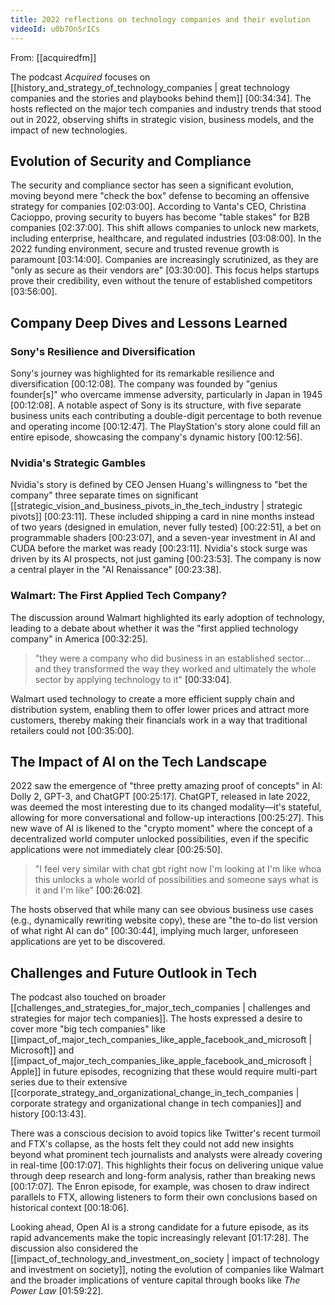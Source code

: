 ```yaml
---
title: 2022 reflections on technology companies and their evolution
videoId: u0b7OnSrICs
---
```


From: [[acquiredfm]] <br/> 

The podcast *Acquired* focuses on [[history_and_strategy_of_technology_companies | great technology companies and the stories and playbooks behind them]] <a class="yt-timestamp" data-t="00:34:34">[00:34:34]</a>. The hosts reflected on the major tech companies and industry trends that stood out in 2022, observing shifts in strategic vision, business models, and the impact of new technologies.

## Evolution of Security and Compliance

The security and compliance sector has seen a significant evolution, moving beyond mere "check the box" defense to becoming an offensive strategy for companies <a class="yt-timestamp" data-t="02:03:00">[02:03:00]</a>. According to Vanta's CEO, Christina Cacioppo, proving security to buyers has become "table stakes" for B2B companies <a class="yt-timestamp" data-t="02:37:00">[02:37:00]</a>. This shift allows companies to unlock new markets, including enterprise, healthcare, and regulated industries <a class="yt-timestamp" data-t="03:08:00">[03:08:00]</a>. In the 2022 funding environment, secure and trusted revenue growth is paramount <a class="yt-timestamp" data-t="03:14:00">[03:14:00]</a>. Companies are increasingly scrutinized, as they are "only as secure as their vendors are" <a class="yt-timestamp" data-t="03:30:00">[03:30:00]</a>. This focus helps startups prove their credibility, even without the tenure of established competitors <a class="yt-timestamp" data-t="03:56:00">[03:56:00]</a>.

## Company Deep Dives and Lessons Learned

### Sony's Resilience and Diversification
Sony's journey was highlighted for its remarkable resilience and diversification <a class="yt-timestamp" data-t="00:12:08">[00:12:08]</a>. The company was founded by "genius founder[s]" who overcame immense adversity, particularly in Japan in 1945 <a class="yt-timestamp" data-t="00:12:08">[00:12:08]</a>. A notable aspect of Sony is its structure, with five separate business units each contributing a double-digit percentage to both revenue and operating income <a class="yt-timestamp" data-t="00:12:47">[00:12:47]</a>. The PlayStation's story alone could fill an entire episode, showcasing the company's dynamic history <a class="yt-timestamp" data-t="00:12:56">[00:12:56]</a>.

### Nvidia's Strategic Gambles
Nvidia's story is defined by CEO Jensen Huang's willingness to "bet the company" three separate times on significant [[strategic_vision_and_business_pivots_in_the_tech_industry | strategic pivots]] <a class="yt-timestamp" data-t="00:23:11">[00:23:11]</a>. These included shipping a card in nine months instead of two years (designed in emulation, never fully tested) <a class="yt-timestamp" data-t="00:22:51">[00:22:51]</a>, a bet on programmable shaders <a class="yt-timestamp" data-t="00:23:07">[00:23:07]</a>, and a seven-year investment in AI and CUDA before the market was ready <a class="yt-timestamp" data-t="00:23:11">[00:23:11]</a>. Nvidia's stock surge was driven by its AI prospects, not just gaming <a class="yt-timestamp" data-t="00:23:53">[00:23:53]</a>. The company is now a central player in the "AI Renaissance" <a class="yt-timestamp" data-t="00:23:38">[00:23:38]</a>.

### Walmart: The First Applied Tech Company?
The discussion around Walmart highlighted its early adoption of technology, leading to a debate about whether it was the "first applied technology company" in America <a class="yt-timestamp" data-t="00:32:25">[00:32:25]</a>.

> "they were a company who did business in an established sector... and they transformed the way they worked and ultimately the whole sector by applying technology to it" <a class="yt-timestamp" data-t="00:33:04">[00:33:04]</a>.

Walmart used technology to create a more efficient supply chain and distribution system, enabling them to offer lower prices and attract more customers, thereby making their financials work in a way that traditional retailers could not <a class="yt-timestamp" data-t="00:35:00">[00:35:00]</a>.

## The Impact of AI on the Tech Landscape

2022 saw the emergence of "three pretty amazing proof of concepts" in AI: Dolly 2, GPT-3, and ChatGPT <a class="yt-timestamp" data-t="00:25:17">[00:25:17]</a>. ChatGPT, released in late 2022, was deemed the most interesting due to its changed modality—it's stateful, allowing for more conversational and follow-up interactions <a class="yt-timestamp" data-t="00:25:27">[00:25:27]</a>. This new wave of AI is likened to the "crypto moment" where the concept of a decentralized world computer unlocked possibilities, even if the specific applications were not immediately clear <a class="yt-timestamp" data-t="00:25:50">[00:25:50]</a>.

> "I feel very similar with chat gbt right now I'm looking at I'm like whoa this unlocks a whole world of possibilities and someone says what is it and I'm like" <a class="yt-timestamp" data-t="00:26:02">[00:26:02]</a>.

The hosts observed that while many can see obvious business use cases (e.g., dynamically rewriting website copy), these are "the to-do list version of what right AI can do" <a class="yt-timestamp" data-t="00:30:44">[00:30:44]</a>, implying much larger, unforeseen applications are yet to be discovered.

## Challenges and Future Outlook in Tech

The podcast also touched on broader [[challenges_and_strategies_for_major_tech_companies | challenges and strategies for major tech companies]]. The hosts expressed a desire to cover more "big tech companies" like [[impact_of_major_tech_companies_like_apple_facebook_and_microsoft | Microsoft]] and [[impact_of_major_tech_companies_like_apple_facebook_and_microsoft | Apple]] in future episodes, recognizing that these would require multi-part series due to their extensive [[corporate_strategy_and_organizational_change_in_tech_companies | corporate strategy and organizational change in tech companies]] and history <a class="yt-timestamp" data-t="00:13:43">[00:13:43]</a>.

There was a conscious decision to avoid topics like Twitter's recent turmoil and FTX's collapse, as the hosts felt they could not add new insights beyond what prominent tech journalists and analysts were already covering in real-time <a class="yt-timestamp" data-t="00:17:07">[00:17:07]</a>. This highlights their focus on delivering unique value through deep research and long-form analysis, rather than breaking news <a class="yt-timestamp" data-t="00:17:07">[00:17:07]</a>. The Enron episode, for example, was chosen to draw indirect parallels to FTX, allowing listeners to form their own conclusions based on historical context <a class="yt-timestamp" data-t="00:18:06">[00:18:06]</a>.

Looking ahead, Open AI is a strong candidate for a future episode, as its rapid advancements make the topic increasingly relevant <a class="yt-timestamp" data-t="01:17:28">[01:17:28]</a>. The discussion also considered the [[impact_of_technology_and_investment_on_society | impact of technology and investment on society]], noting the evolution of companies like Walmart and the broader implications of venture capital through books like *The Power Law* <a class="yt-timestamp" data-t="01:59:22">[01:59:22]</a>.